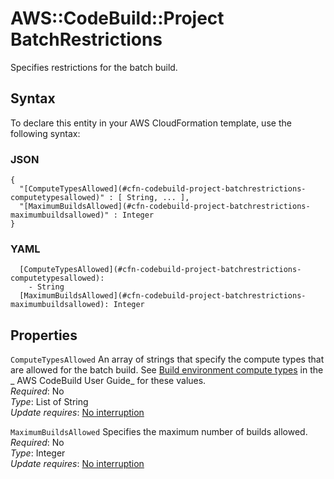 # AWS::CodeBuild::Project BatchRestrictions<a name="aws-properties-codebuild-project-batchrestrictions"></a>

Specifies restrictions for the batch build\.

## Syntax<a name="aws-properties-codebuild-project-batchrestrictions-syntax"></a>

To declare this entity in your AWS CloudFormation template, use the following syntax:

### JSON<a name="aws-properties-codebuild-project-batchrestrictions-syntax.json"></a>

```
{
  "[ComputeTypesAllowed](#cfn-codebuild-project-batchrestrictions-computetypesallowed)" : [ String, ... ],
  "[MaximumBuildsAllowed](#cfn-codebuild-project-batchrestrictions-maximumbuildsallowed)" : Integer
}
```

### YAML<a name="aws-properties-codebuild-project-batchrestrictions-syntax.yaml"></a>

```
  [ComputeTypesAllowed](#cfn-codebuild-project-batchrestrictions-computetypesallowed):
    - String
  [MaximumBuildsAllowed](#cfn-codebuild-project-batchrestrictions-maximumbuildsallowed): Integer
```

## Properties<a name="aws-properties-codebuild-project-batchrestrictions-properties"></a>

`ComputeTypesAllowed` <a name="cfn-codebuild-project-batchrestrictions-computetypesallowed"></a>
An array of strings that specify the compute types that are allowed for the batch build\. See [Build environment compute types](https://docs.aws.amazon.com/codebuild/latest/userguide/build-env-ref-compute-types.html) in the _ AWS CodeBuild User Guide_ for these values\.  
_Required_: No  
_Type_: List of String  
_Update requires_: [No interruption](https://docs.aws.amazon.com/AWSCloudFormation/latest/UserGuide/using-cfn-updating-stacks-update-behaviors.html#update-no-interrupt)

`MaximumBuildsAllowed` <a name="cfn-codebuild-project-batchrestrictions-maximumbuildsallowed"></a>
Specifies the maximum number of builds allowed\.  
_Required_: No  
_Type_: Integer  
_Update requires_: [No interruption](https://docs.aws.amazon.com/AWSCloudFormation/latest/UserGuide/using-cfn-updating-stacks-update-behaviors.html#update-no-interrupt)
